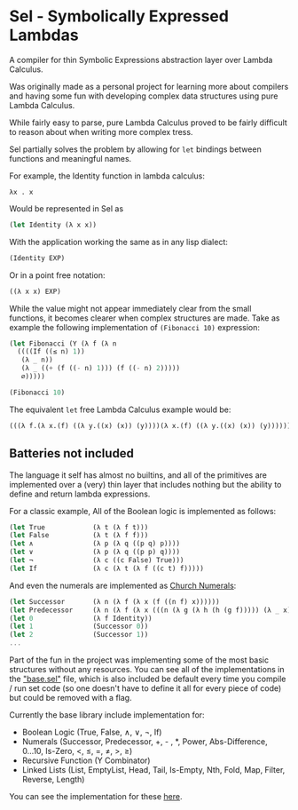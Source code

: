 # Sel - Symbolically Expressed Lambdas

A compiler for thin Symbolic Expressions abstraction layer over Lambda Calculus.

Was originally made as a personal project for learning more about compilers and having some fun with developing complex data structures using pure Lambda Calculus.

While fairly easy to parse, pure Lambda Calculus proved to be fairly difficult to reason about when writing more complex tress.

Sel partially solves the problem by allowing for `let` bindings between functions and meaningful names.

For example, the Identity function in lambda calculus:  

```  
λx . x  
```  

Would be represented in Sel as  
```scheme  
(let Identity (λ x x))
```

With the application working the same as in any lisp dialect:  

```scheme  
(Identity EXP)
```

Or in a point free notation:

```scheme
((λ x x) EXP)
```

While the value might not appear immediately clear from the small functions, it becomes clearer when complex structures are made. Take as example the following implementation of `(Fibonacci 10)` expression:

```scheme      
(let Fibonacci (Y (λ f (λ n
  ((((If ((≤ n) 1))
   (λ _ n))
   (λ _ ((+ (f ((- n) 1))) (f ((- n) 2)))))
   ∅)))))

(Fibonacci 10)
```

The equivalent `let` free Lambda Calculus example would be:  

```scheme  
(((λ f.(λ x.(f) ((λ y.((x) (x)) (y))))(λ x.(f) ((λ y.((x) (x)) (y)))))) ((λ f.(λ n.(((((λ c.(λ t.(λ f.((c) (t)) (f))))) ((((λ m.(λ n.((λ n.((n) ((λ _.(λ t.(λ f.f))))) ((λ t.(λ f.t))))) ((((λ m.(λ n.((n) ((λ n.(λ f.(λ x.(((n) ((λ g.(λ h.(h) ((g) (f)))))) ((λ _.x))) ((λ u.u))))))) (m)))) (m)) (n))))) (n)) (((λ n.(λ f.(λ x.(f) (((n) (f)) (x)))))) ((λ f.(λ x.x)))))) ((λ _.n))) ((λ _.(((λ m.(λ n.((n) ((λ n.(λ f.(λ x.(f) (((n) (f)) (x))))))) (m)))) ((f) ((((λ m.(λ n.((n) ((λ n.(λ f.(λ x.(((n) ((λ g.(λ h.(h) ((g) (f)))))) ((λ _.x))) ((λ u.u))))))) (m)))) (n)) (((λ n.(λ f.(λ x.(f) (((n) (f)) (x)))))) ((λ f.(λ x.x))))))) ((f) ((((λ m.(λ n.((n) ((λ n.(λ f.(λ x.(((n) ((λ g.(λ h.(h) ((g) (f)))))) ((λ _.x))) ((λ u.u))))))) (m)))) (n)) (((λ n.(λ f.(λ x.(f) (((n) (f)) (x)))))) (((λ n.(λ f.(λ x.(f) (((n) (f)) (x)))))) ((λ f.(λ x.x)))))))))) ((λ x.(λ t.(λ f.t)))))))) (((λ n.(λ f.(λ x.(f) (((n) (f)) (x)))))) (((λ n.(λ f.(λ x.(f) (((n) (f)) (x)))))) (((λ n.(λ f.(λ x.(f) (((n) (f)) (x)))))) (((λ n.(λ f.(λ x.(f) (((n) (f)) (x)))))) (((λ n.(λ f.(λ x.(f) (((n) (f)) (x)))))) (((λ n.(λ f.(λ x.(f) (((n) (f)) (x)))))) (((λ n.(λ f.(λ x.(f) (((n) (f)) (x)))))) (((λ n.(λ f.(λ x.(f) (((n) (f)) (x)))))) (((λ n.(λ f.(λ x.(f) (((n) (f)) (x)))))) (((λ n.(λ f.(λ x.(f) (((n) (f)) (x)))))) ((λ f.(λ x.x)))))))))))))  
```  



## Batteries not included

The language it self has almost no builtins, and all of the primitives are implemented over a (very) thin layer that includes nothing but the ability to define and return lambda expressions.

For a classic example, All of the Boolean logic is implemented as follows:  


```scheme  
(let True            (λ t (λ f t)))
(let False           (λ t (λ f f)))
(let ∧               (λ p (λ q ((p q) p))))
(let ∨               (λ p (λ q ((p p) q))))
(let ¬               (λ c ((c False) True)))
(let If              (λ c (λ t (λ f ((c t) f)))))  
```  


And even the numerals are implemented as [Church Numerals](https://en.wikipedia.org/wiki/Church_encoding#Church_numerals):

```scheme    
(let Successor       (λ n (λ f (λ x (f ((n f) x))))))
(let Predecessor     (λ n (λ f (λ x (((n (λ g (λ h (h (g f))))) (λ _ x)) (λ u u))))))  
(let 0               (λ f Identity))
(let 1               (Successor 0))
(let 2               (Successor 1))
...
```

Part of the fun in the project was implementing some of the most basic structures without any resources. You can see all of the implementations in the ["base.sel"](https://github.com/dzautner/Sel/blob/master/src/base.sel) file, which is also included be default every time you compile / run set code (so one doesn't have to define it all for every piece of code) but could be removed with a flag.

Currently the base library include implementation for:

* Boolean Logic (True, False, ∧, ∨, ¬, If)
* Numerals (Successor, Predecessor, +, - , *, Power, Abs-Difference, 0...10, Is-Zero, <, ≤, =, ≠, >, ≥)
* Recursive Function (Y Combinator)
* Linked Lists (List, EmptyList, Head, Tail, Is-Empty, Nth, Fold, Map, Filter, Reverse, Length)

You can see the implementation for these [here](https://github.com/dzautner/Sel/blob/master/src/base.sel).
